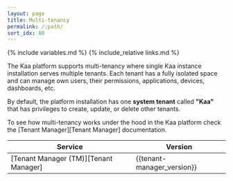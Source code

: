 ```yaml
---
layout: page
title: Multi-tenancy
permalink: /:path/
sort_idx: 80
---
```


{% include variables.md %}
{% include_relative links.md %}

The Kaa platform supports multi-tenancy where single Kaa instance installation serves multiple tenants. 
Each tenant has a fully isolated space and can manage own users, their permissions, applications, devices, dashboards, etc.

By default, the platform installation has one **system tenant** called **"Kaa"** that has privileges to create, update, or delete other tenants.

To see how multi-tenancy works under the hood in the Kaa platform check the [Tenant Manager][Tenant Manager] documentation.

| Service                                          | Version                    |
| ------------------------------------------------ | -------------------------- |
| [Tenant Manager (TM)][Tenant Manager]            | {{tenant-manager_version}} |
